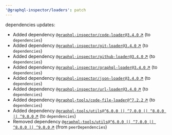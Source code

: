 ```yaml
---
'@graphql-inspector/loaders': patch
---
```

dependencies updates:
  - Added dependency [`@graphql-inspector/code-loader@3.4.0`
    ↗︎](https://www.npmjs.com/package/@graphql-inspector/code-loader/v/3.4.0) (to `dependencies`)
  - Added dependency [`@graphql-inspector/git-loader@3.4.0`
    ↗︎](https://www.npmjs.com/package/@graphql-inspector/git-loader/v/3.4.0) (to `dependencies`)
  - Added dependency [`@graphql-inspector/github-loader@3.4.0`
    ↗︎](https://www.npmjs.com/package/@graphql-inspector/github-loader/v/3.4.0) (to `dependencies`)
  - Added dependency [`@graphql-inspector/graphql-loader@3.4.0`
    ↗︎](https://www.npmjs.com/package/@graphql-inspector/graphql-loader/v/3.4.0) (to `dependencies`)
  - Added dependency [`@graphql-inspector/json-loader@3.4.0`
    ↗︎](https://www.npmjs.com/package/@graphql-inspector/json-loader/v/3.4.0) (to `dependencies`)
  - Added dependency [`@graphql-inspector/url-loader@3.4.0`
    ↗︎](https://www.npmjs.com/package/@graphql-inspector/url-loader/v/3.4.0) (to `dependencies`)
  - Added dependency [`@graphql-tools/code-file-loader@^7.2.2`
    ↗︎](https://www.npmjs.com/package/@graphql-tools/code-file-loader/v/7.2.2) (to `dependencies`)
  - Added dependency [`@graphql-tools/utils@^6.0.0 || ^7.0.0 || ^8.0.0 || ^9.0.0`
    ↗︎](https://www.npmjs.com/package/@graphql-tools/utils/v/6.0.0) (to `dependencies`)
  - Removed dependency [`@graphql-tools/utils@^6.0.0 || ^7.0.0 || ^8.0.0 || ^9.0.0`
    ↗︎](https://www.npmjs.com/package/@graphql-tools/utils/v/6.0.0) (from `peerDependencies`)
